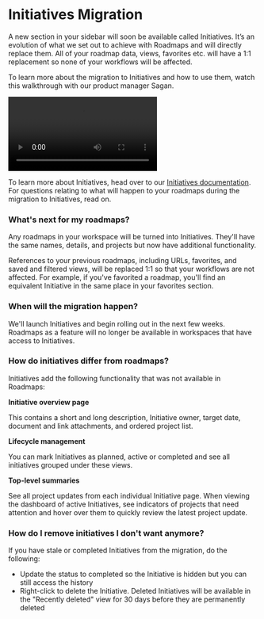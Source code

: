 # Initiatives Migration

A new section in your sidebar will soon be available called Initiatives. It’s an evolution of what we set out to achieve with Roadmaps and will directly replace them. All of your roadmap data, views, favorites etc. will have a 1:1 replacement so none of your workflows will be affected.

To learn more about the migration to Initiatives and how to use them, watch this walkthrough with our product manager Sagan.

![Video](https://webassets.linear.app/files/ornj730p/production/d08187ac05284aa9d709692410fa2c0fde8b3dbe.mp4)

To learn more about Initiatives, head over to our [Initiatives documentation](https://linear.app/docs/initiatives). For questions relating to what will happen to your roadmaps during the migration to Initiatives, read on.

### What's next for my roadmaps?

Any roadmaps in your workspace will be turned into Initiatives. They'll have the same names, details, and projects but now have additional functionality.

References to your previous roadmaps, including URLs, favorites, and saved and filtered views, will be replaced 1:1 so that your workflows are not affected. For example, if you've favorited a roadmap, you'll find an equivalent Initiative in the same place in your favorites section.

### When will the migration happen?

We'll launch Initiatives and begin rolling out in the next few weeks. Roadmaps as a feature will no longer be available in workspaces that have access to Initiatives.

### How do initiatives differ from roadmaps?

Initiatives add the following functionality that was not available in Roadmaps:

**Initiative overview page**

This contains a short and long description, Initiative owner, target date, document and link attachments, and ordered project list.

**Lifecycle management**

You can mark Initiatives as planned, active or completed and see all initiatives grouped under these views.

**Top-level summaries**

See all project updates from each individual Initiative page.  When viewing the dashboard of active Initiatives, see indicators of projects that need attention and hover over them to quickly review the latest project update.

### How do I remove initiatives I don't want anymore?

If you have stale or completed Initiatives from the migration, do the following:

* Update the status to completed so the Initiative is hidden but you can still access the history
* Right-click to delete the Initiative. Deleted Initiatives will be available in the "Recently deleted" view for 30 days before they are permanently deleted